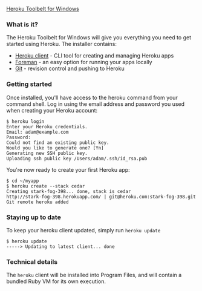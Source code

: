 <p class="download">
  <a href="/download/windows" class="button">Heroku Toolbelt for Windows</a>
</p>

### What is it?

The Heroku Toolbelt for Windows will give you everything you need to get started using Heroku. The installer contains:

* [Heroku client](http://github.com/heroku/heroku) - CLI tool for creating and managing Heroku apps
* [Foreman](http://github.com/ddollar/foreman) - an easy option for running your apps locally
* [Git](http://code.google.com/p/git-osx-installer) - revision control and pushing to Heroku

### Getting started

Once installed, you'll have access to the heroku command from your command shell. Log in using the email address and password you used when creating your Heroku account:

    $ heroku login
    Enter your Heroku credentials.
    Email: adam@example.com
    Password:
    Could not find an existing public key.
    Would you like to generate one? [Yn]
    Generating new SSH public key.
    Uploading ssh public key /Users/adam/.ssh/id_rsa.pub

You're now ready to create your first Heroku app:

    $ cd ~/myapp
    $ heroku create --stack cedar
    Creating stark-fog-398... done, stack is cedar
    http://stark-fog-398.herokuapp.com/ | git@heroku.com:stark-fog-398.git
    Git remote heroku added

### Staying up to date

To keep your heroku client updated, simply run `heroku update`

    $ heroku update
    -----> Updating to latest client... done

### Technical details

The `heroku` client will be installed into Program Files, and will contain a bundled Ruby VM for its own execution.
